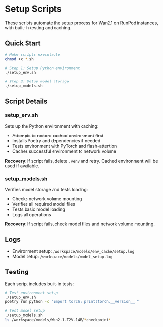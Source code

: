# Setup Scripts

These scripts automate the setup process for Wan2.1 on RunPod instances, with built-in testing and caching.

## Quick Start
```bash
# Make scripts executable
chmod +x *.sh

# Step 1: Setup Python environment
./setup_env.sh

# Step 2: Setup model storage
./setup_models.sh
```

## Script Details

### setup_env.sh
Sets up the Python environment with caching:
- Attempts to restore cached environment first
- Installs Poetry and dependencies if needed
- Tests environment with PyTorch and flash-attention
- Caches successful environment to network volume

**Recovery**: If script fails, delete `.venv` and retry. Cached environment will be used if available.

### setup_models.sh
Verifies model storage and tests loading:
- Checks network volume mounting
- Verifies all required model files
- Tests basic model loading
- Logs all operations

**Recovery**: If script fails, check model files and network volume mounting.

## Logs
- Environment setup: `/workspace/models/env_cache/setup.log`
- Model setup: `/workspace/models/model_setup.log`

## Testing
Each script includes built-in tests:
```bash
# Test environment setup
./setup_env.sh
poetry run python -c "import torch; print(torch.__version__)"

# Test model setup
./setup_models.sh
ls /workspace/models/Wan2.1-T2V-14B/*checkpoint*
``` 